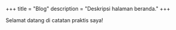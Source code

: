 +++
title = "Blog"
description = "Deskripsi halaman beranda."
+++

Selamat datang di catatan praktis saya!
